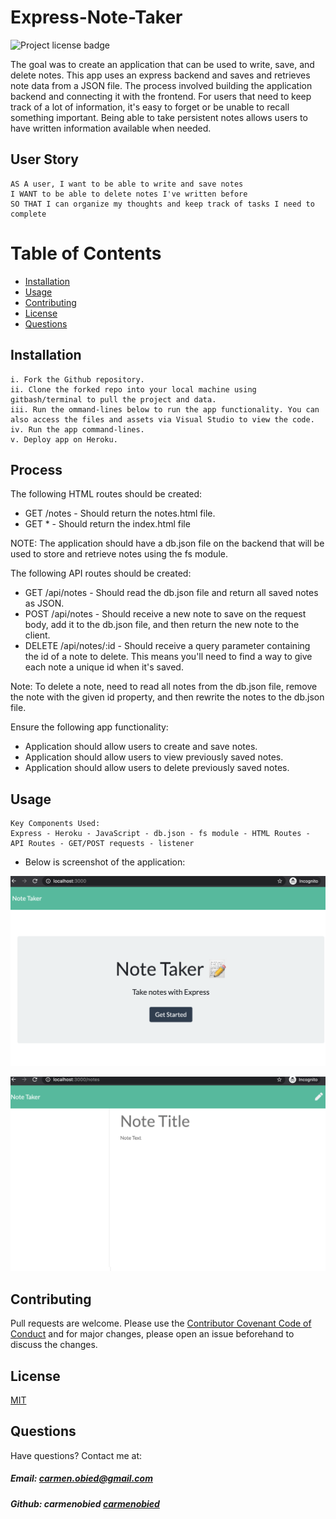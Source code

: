 # Express-Note-Taker
![Project license badge](https://img.shields.io/badge/license-MIT-brightgreen)

The goal was to create an application that can be used to write, save, and delete notes. This app uses an express backend and saves and retrieves note data from a JSON file. The process involved building the application backend and connecting it with the frontend. For users that need to keep track of a lot of information, it's easy to forget or be unable to recall something important. Being able to take persistent notes allows users to have written information available when needed.

## User Story
```
AS A user, I want to be able to write and save notes
I WANT to be able to delete notes I've written before
SO THAT I can organize my thoughts and keep track of tasks I need to complete
```

# Table of Contents
  * [Installation](#Installation)
  * [Usage](#Usage)
  * [Contributing](#Contributing)
  * [License](#License)
  * [Questions](#Questions)

## Installation
```
i. Fork the Github repository.
ii. Clone the forked repo into your local machine using gitbash/terminal to pull the project and data.
iii. Run the ommand-lines below to run the app functionality. You can also access the files and assets via Visual Studio to view the code. 
iv. Run the app command-lines.
v. Deploy app on Heroku.
```

## Process
The following HTML routes should be created:
* GET /notes - Should return the notes.html file.
* GET * - Should return the index.html file

NOTE: The application should have a db.json file on the backend that will be used to store and retrieve notes using the fs module.

The following API routes should be created:
* GET /api/notes - Should read the db.json file and return all saved notes as JSON.
* POST /api/notes - Should receive a new note to save on the request body, add it to the db.json file, and then return the new note to the client.
* DELETE /api/notes/:id - Should receive a query parameter containing the id of a note to delete. This means you'll need to find a way to give each note a unique id when it's saved. 

Note: To delete a note, need to read all notes from the db.json file, remove the note with the given id property, and then rewrite the notes to the db.json file.

Ensure the following app functionality: 
* Application should allow users to create and save notes.
* Application should allow users to view previously saved notes.
* Application should allow users to delete previously saved notes.

## Usage
```
Key Components Used:
Express - Heroku - JavaScript - db.json - fs module - HTML Routes - API Routes - GET/POST requests - listener
```

* Below is screenshot of the application:

![Express Note Taker Screenshot: HTML](./public/assets/images/expressNoteTaker_html_screenshot.png)

![Express Note Taker Screenshot: NOTES](./public/assets/images/expressNoteTaker_notes_screenshot.png)

## Contributing
Pull requests are welcome. Please use the [Contributor Covenant Code of Conduct](https://www.contributor-covenant.org/version/2/0/code_of_conduct/code_of_conduct.md) and for major changes, please open an issue beforehand to discuss the changes.

## License 
[MIT](https://choosealicense.com/licenses/mit/)

## Questions  
Have questions? Contact me at:
##### Email: carmen.obied@gmail.com
##### Github:  **carmenobied** [carmenobied](https://github.com/carmenobied)